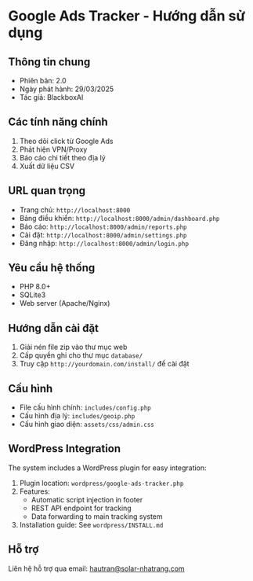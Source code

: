 # Google Ads Tracker - Hướng dẫn sử dụng

## Thông tin chung
- Phiên bản: 2.0
- Ngày phát hành: 29/03/2025
- Tác giả: BlackboxAI

## Các tính năng chính
1. Theo dõi click từ Google Ads
2. Phát hiện VPN/Proxy
3. Báo cáo chi tiết theo địa lý
4. Xuất dữ liệu CSV

## URL quan trọng
- Trang chủ: `http://localhost:8000`
- Bảng điều khiển: `http://localhost:8000/admin/dashboard.php`
- Báo cáo: `http://localhost:8000/admin/reports.php`
- Cài đặt: `http://localhost:8000/admin/settings.php`
- Đăng nhập: `http://localhost:8000/admin/login.php`

## Yêu cầu hệ thống
- PHP 8.0+
- SQLite3
- Web server (Apache/Nginx)

## Hướng dẫn cài đặt
1. Giải nén file zip vào thư mục web
2. Cấp quyền ghi cho thư mục `database/`
3. Truy cập `http://yourdomain.com/install/` để cài đặt

## Cấu hình
- File cấu hình chính: `includes/config.php`
- Cấu hình địa lý: `includes/geoip.php`
- Cấu hình giao diện: `assets/css/admin.css`

## WordPress Integration
The system includes a WordPress plugin for easy integration:
1. Plugin location: `wordpress/google-ads-tracker.php`
2. Features:
   - Automatic script injection in footer
   - REST API endpoint for tracking
   - Data forwarding to main tracking system
3. Installation guide: See `wordpress/INSTALL.md`

## Hỗ trợ
Liên hệ hỗ trợ qua email: hautran@solar-nhatrang.com
